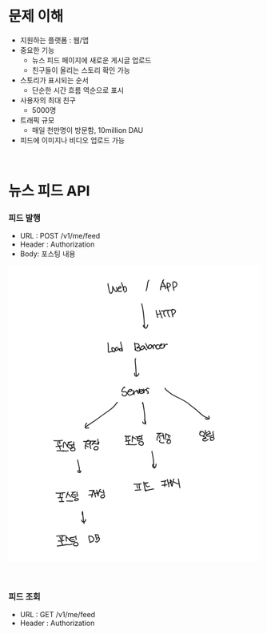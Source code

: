 # 문제 이해

- 지원하는 플랫폼 : 웹/앱
- 중요한 기능
  - 뉴스 피드 페이지에 새로운 게시글 업로드
  - 친구들이 올리는 스토리 확인 가능
- 스토리가 표시되는 순서
  - 단순한 시간 흐름 역순으로 표시
- 사용자의 최대 친구
  - 5000명
- 트래픽 규모
  - 매일 천만명이 방문함, 10million DAU
- 피드에 이미지나 비디오 업로드 가능

<br>

# 뉴스 피드 API

### 피드 발행

- URL : POST /v1/me/feed
- Header : Authorization
- Body: 포스팅 내용

![alt text](image.png)

<br>

### 피드 조회

- URL : GET /v1/me/feed
- Header : Authorization

<br>
